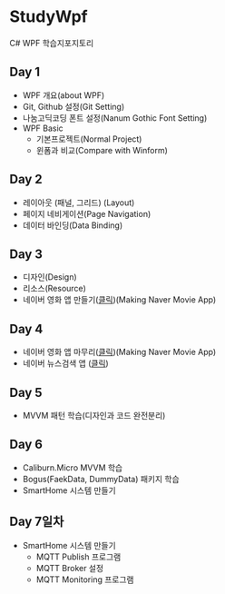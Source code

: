 # StudyWpf
C# WPF 학습지포지토리

## Day 1
- WPF 개요(about WPF)
- Git, Github 설정(Git Setting)
- 나눔고딕코딩 폰트 설정(Nanum Gothic Font Setting)
- WPF Basic
  - 기본프로젝트(Normal Project)
  - 윈폼과 비교(Compare with Winform)

## Day 2
- 레이아웃 (패널, 그리드) (Layout)
- 페이지 네비게이션(Page Navigation)
- 데이터 바인딩(Data Binding)

## Day 3
- 디자인(Design)
- 리소스(Resource)
- 네이버 영화 앱 만들기([클릭](https://github.com/Simsim112/StudyWpf/tree/main/Portfolio))(Making Naver Movie App)

## Day 4
- 네이버 영화 앱 마무리([클릭](https://github.com/Simsim112/StudyWpf/tree/main/Portfolio))(Making Naver Movie App)
- 네이버 뉴스검색 앱 ([클릭](https://github.com/Simsim112/StudyWpf/blob/main/Portfolio/Readme.MD#naver-%EB%89%B4%EC%8A%A4%EA%B2%80%EC%83%89))

## Day 5
- MVVM 패턴 학습(디자인과 코드 완전분리)

## Day 6
- Caliburn.Micro MVVM 학습
- Bogus(FaekData, DummyData) 패키지 학습
- SmartHome 시스템 만들기

## Day 7일차
- SmartHome 시스템 만들기
  - MQTT Publish 프로그램
  - MQTT Broker 설정
  - MQTT Monitoring 프로그램
